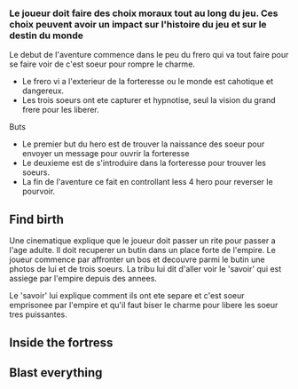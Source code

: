 ### Le joueur doit faire des choix moraux tout au long du jeu. Ces choix peuvent avoir un impact sur l'histoire du jeu et sur le destin du monde

Le debut de l'aventure commence dans le peu du frero qui va tout faire pour se faire voir de c'est soeur pour rompre le charme.
- Le frero vi a l'exterieur de la forteresse ou le monde est cahotique et dangereux.
- Les trois soeurs ont ete capturer et hypnotise, seul la vision du grand frere pour les liberer.

Buts
- Le premier but du hero est de trouver la naissance des soeur pour envoyer un message pour ouvrir la forteresse
- Le deuxieme est de s'introduire dans la forteresse pour trouver les soeurs.
- La fin de l'aventure ce fait en controllant less 4 hero pour reverser le pourvoir.

## Find birth

Une cinematique explique que le joueur doit passer un rite pour passer a l'age adulte. Il doit recuperer un butin dans un place forte de l'empire. 
Le joueur commence par affronter un bos et decouvre parmi le butin une photos de lui et de trois soeurs.
La tribu lui dit d'aller voir le 'savoir' qui est assiege par l'empire depuis des annees.

Le 'savoir' lui explique comment ils ont ete separe et c'est soeur emprisonee par l'empire et qu'il faut biser le charme pour libere les soeur tres puissantes. 

## Inside the fortress

## Blast everything
